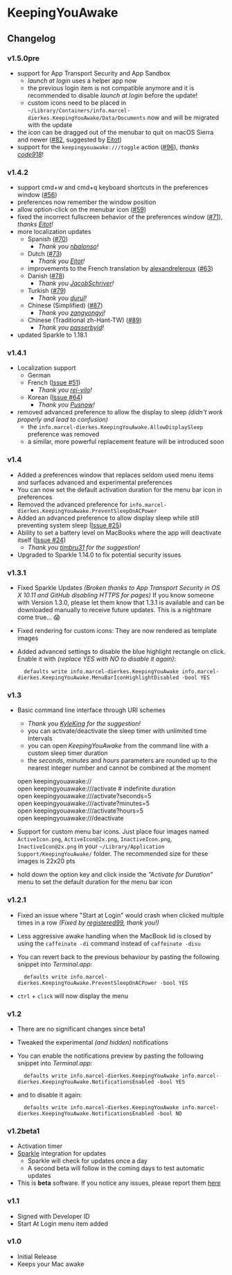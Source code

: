# KeepingYouAwake #

## Changelog ##

### v1.5.0pre ###

- support for App Transport Security and App Sandbox
	- _launch at login_ uses a helper app now
	- the previous login item is not compatible anymore and it is recommended to disable _launch at login_ before the update!
	- custom icons need to be placed in `~/Library/Containers/info.marcel-dierkes.KeepingYouAwake/Data/Documents` now and will be migrated with the update
- the icon can be dragged out of the menubar to quit on macOS Sierra and newer ([#82](https://github.com/newmarcel/KeepingYouAwake/issues/82), suggested by [Eitot](https://github.com/Eitot))
- support for the `keepingyouawake:///toggle` action ([#96](https://github.com/newmarcel/KeepingYouAwake/pull/96)), *thanks [code918](https://github.com/code918)*!

### v1.4.2 ###

- support cmd+w and cmd+q keyboard shortcuts in the preferences window ([#56](https://github.com/newmarcel/KeepingYouAwake/issues/56))
- preferences now remember the window position
- allow option-click on the menubar icon ([#59](https://github.com/newmarcel/KeepingYouAwake/issues/59))
- fixed the incorrect fullscreen behavior of the preferences window ([#71](https://github.com/newmarcel/KeepingYouAwake/pull/71)), *thanks [Eitot](https://github.com/Eitot)!*
- more localization updates
	- Spanish ([#70](https://github.com/newmarcel/KeepingYouAwake/pull/70))
		- *Thank you [nbalonso](https://github.com/nbalonso)!*
	- Dutch ([#73](https://github.com/newmarcel/KeepingYouAwake/pull/73))
		- *Thank you [Eitot](https://github.com/Eitot)!*
	- improvements to the French translation by [alexandreleroux](https://github.com/alexandreleroux) ([#63](https://github.com/newmarcel/KeepingYouAwake/pull/63))
	- Danish ([#78](https://github.com/newmarcel/KeepingYouAwake/pull/78))
		- *Thank you [JacobSchriver](https://github.com/JacobSchriver)!*
	- Turkish ([#79](https://github.com/newmarcel/KeepingYouAwake/pull/79))
		- *Thank you [durul](https://github.com/durul)!*
	- Chinese (Simplified) ([#87](https://github.com/newmarcel/KeepingYouAwake/pull/87))
		- *Thank you [zangyongyi](https://github.com/zangyongyi)!*
	- Chinese (Traditional zh-Hant-TW) ([#89](https://github.com/newmarcel/KeepingYouAwake/pull/89))
		- *Thank you [passerbyid](https://github.com/passerbyid)!*
- updated Sparkle to 1.18.1

### v1.4.1 ###

- Localization support
	- German
	- French ([Issue #51](https://github.com/newmarcel/KeepingYouAwake/issues/51))
		- *Thank you [rei-vilo](https://github.com/rei-vilo)!*
	- Korean ([Issue #64](https://github.com/newmarcel/KeepingYouAwake/pull/64))
		- *Thank you [Pusnow](https://github.com/Pusnow)!*
- removed advanced preference to allow the display to sleep *(didn't work properly and lead to confusion)*
	- the `info.marcel-dierkes.KeepingYouAwake.AllowDisplaySleep` preference was removed
	- a similar, more powerful replacement feature will be introduced soon

### v1.4 ###

- Added a preferences window that replaces seldom used menu items and surfaces advanced and experimental preferences
- You can now set the default activation duration for the menu bar icon in preferences
- Removed the advanced preference for `info.marcel-dierkes.KeepingYouAwake.PreventSleepOnACPower`
- Added an advanced preference to allow display sleep while still preventing system sleep ([Issue #25](https://github.com/newmarcel/KeepingYouAwake/issues/25))
- Ability to set a battery level on MacBooks where the app will deactivate itself ([Issue #24](https://github.com/newmarcel/KeepingYouAwake/issues/24))
	- *Thank you [timbru31](https://github.com/timbru31) for the suggestion!*
- Upgraded to Sparkle 1.14.0 to fix potential security issues

### v1.3.1 ###

- Fixed Sparkle Updates *(Broken thanks to App Transport Security in OS X 10.11 and GitHub disabling HTTPS for pages)* If you know someone with Version 1.3.0, please let them know that 1.3.1 is available and can be downloaded manually to receive future updates. This is a nightmare come true… 😱
- Fixed rendering for custom icons: They are now rendered as template images
- Added advanced settings to disable the blue highlight rectangle on click. Enable it with *(replace YES with NO to disable it again)*:

		defaults write info.marcel-dierkes.KeepingYouAwake info.marcel-dierkes.KeepingYouAwake.MenuBarIconHighlightDisabled -bool YES



### v1.3 ###

- Basic command line interface through URI schemes
	- *Thank you [KyleKing](https://github.com/KyleKing) for the suggestion!*
	- you can activate/deactivate the sleep timer with unlimited time intervals
	- you can open *KeepingYouAwake* from the command line with a custom sleep timer duration
	- the *seconds*, *minutes* and *hours* parameters are rounded up to the nearest integer number and cannot be combined at the moment

	open keepingyouawake://  
	open keepingyouawake:///activate    # indefinite duration  
	open keepingyouawake:///activate?seconds=5  
	open keepingyouawake:///activate?minutes=5  
	open keepingyouawake:///activate?hours=5  
	open keepingyouawake:///deactivate

- Support for custom menu bar icons. Just place four images named `ActiveIcon.png`, `ActiveIcon@2x.png`, `InactiveIcon.png`, `InactiveIcon@2x.png` in your `~/Library/Application Support/KeepingYouAwake/` folder. The recommended size for these images is 22x20 pts
- hold down the option key and click inside the *"Activate for Duration"* menu to set the default duration for the menu bar icon


### v1.2.1 ###

- Fixed an issue where "Start at Login" would crash when clicked multiple times in a row *(Fixed by [registered99](https://github.com/registered99), thank you!)*
- Less aggressive awake handling when the MacBook lid is closed by using the `caffeinate -di` command instead of `caffeinate -disu`
- You can revert back to the previous behaviour by pasting the following snippet into *Terminal.app*:

		defaults write info.marcel-dierkes.KeepingYouAwake.PreventSleepOnACPower -bool YES

- `ctrl` + `click` will now display the menu

### v1.2 ###
- There are no significant changes since beta1
- Tweaked the experimental *(and hidden)* notifications
- You can enable the notifications preview by pasting the following snippet into *Terminal.app*:

		defaults write info.marcel-dierkes.KeepingYouAwake info.marcel-dierkes.KeepingYouAwake.NotificationsEnabled -bool YES
		
- and to disable it again:
	
		defaults write info.marcel-dierkes.KeepingYouAwake info.marcel-dierkes.KeepingYouAwake.NotificationsEnabled -bool NO


### v1.2beta1 ###
- Activation timer
- [Sparkle](http://sparkle-project.org) integration for updates
	- Sparkle will check for updates once a day
	- A second beta will follow in the coming days to test automatic updates
- This is **beta** software. If you notice any issues, please report them [here](https://github.com/newmarcel/KeepingYouAwake/issues/)

### v1.1 ###
- Signed with Developer ID
- Start At Login menu item added

### v1.0 ###
- Initial Release
- Keeps your Mac awake
